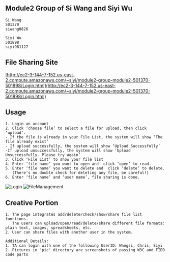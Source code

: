## ****Module2 Group of Si Wang and Siyi Wu****

```
Si Wang
501370
siwang0826
```
```
Siyi Wu
501898
siyi981127
```

 ## File Sharing Site

[http://ec2-3-144-7-152.us-east-2.compute.amazonaws.com/~siyi/module2-group-module2-501370-501898/Login.html](http://ec2-3-144-7-152.us-east-2.compute.amazonaws.com/~siyi/module2-group-module2-501370-501898/Login.html)

 ## Usage
```
1. Login an account
2. Click ‘choose file‘ to select a file for upload, then click ‘upload’.
- If the file is already in your File List, the system will show ‘The file already exist’
- If upload successfully, the system will show ‘Upload Successfully’
-If upload unsuccessfully, the system will show ’Upload Unsuccessfully. Please try again’
3. Click ‘File List’ to show your file list
4. Enter ‘file name’ you want to open and  click ‘open’ to read.
5. Enter ‘file name’ you want to delete and  click ‘delete’ to delete.
   (There’s no double check for deleting any file, be careful!)
6. Enter ‘file name’ and ‘user name’, file sharing is done.
```
![Login](https://user-images.githubusercontent.com/112436211/195269128-74068ef7-a175-402c-a065-a93924adb1e8.JPG)
![FileManagement](https://user-images.githubusercontent.com/112436211/195269023-a9a5feac-4c09-45a1-8587-f8f5516ddb44.JPG)



## Creative Portion
```
1. The page integrates add/delete/check/show/share file list functions. 
   The users can upload/open/read/delete/share different file formats: plain text, images, spreadsheets, etc.
2. User can share files with another user in the system.
```
```
Additional Details:
1. TA can login with one of the following UserID: Wangsi, Chris, Siyi
2. Pictures in 'pic' directory are screenshots of passing W3C and FIEO code parts
```
